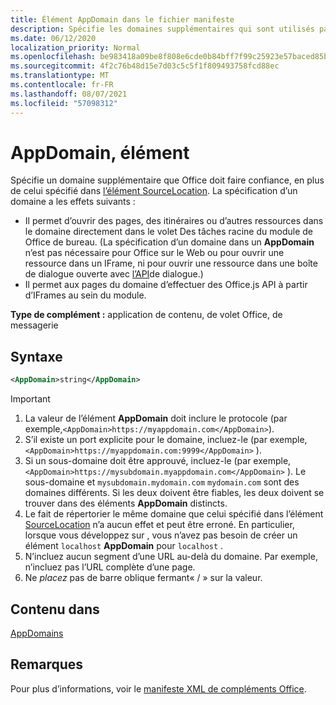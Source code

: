 ```yaml
---
title: Élément AppDomain dans le fichier manifeste
description: Spécifie les domaines supplémentaires qui sont utilisés par votre complément et qui doivent être Office.
ms.date: 06/12/2020
localization_priority: Normal
ms.openlocfilehash: be983418a09be8f808e6cde0b84bff7f99c25923e57baced85b915709668564c
ms.sourcegitcommit: 4f2c76b48d15e7d03c5c5f1f809493758fcd88ec
ms.translationtype: MT
ms.contentlocale: fr-FR
ms.lasthandoff: 08/07/2021
ms.locfileid: "57098312"
---
```

# <a name="appdomain-element"></a>AppDomain, élément

Spécifie un domaine supplémentaire que Office doit faire confiance, en plus de celui spécifié dans [l’élément SourceLocation](sourcelocation.md). La spécification d’un domaine a les effets suivants :

- Il permet d’ouvrir des pages, des itinéraires ou d’autres ressources dans le domaine directement dans le volet Des tâches racine du module de Office de bureau. (La spécification d’un domaine dans un **AppDomain** n’est pas nécessaire pour Office sur le Web ou pour ouvrir une ressource dans un IFrame, ni pour ouvrir une ressource dans une boîte de dialogue ouverte avec [l’API](../../develop/dialog-api-in-office-add-ins.md)de dialogue.)
- Il permet aux pages du domaine d’effectuer des Office.js API à partir d’IFrames au sein du module.

**Type de complément :** application de contenu, de volet Office, de messagerie

## <a name="syntax"></a>Syntaxe

```XML
<AppDomain>string</AppDomain>
```

> [!IMPORTANT]
> 1. La valeur de l’élément **AppDomain** doit inclure le protocole (par exemple,`<AppDomain>https://myappdomain.com</AppDomain>`).
> 2. S’il existe un port explicite pour le domaine, incluez-le (par exemple, `<AppDomain>https://myappdomain.com:9999</AppDomain>` ).
> 3. Si un sous-domaine doit être approuvé, incluez-le (par exemple, `<AppDomain>https://mysubdomain.myappdomain.com</AppDomain>` ). Le sous-domaine et `mysubdomain.mydomain.com` `mydomain.com` sont des domaines différents. Si les deux doivent être fiables, les deux doivent se trouver dans des éléments **AppDomain** distincts.
> 4. Le fait de répertorier le même domaine que celui spécifié dans l’élément [SourceLocation](sourcelocation.md) n’a aucun effet et peut être erroné. En particulier, lorsque vous développez sur , vous n’avez pas besoin de créer un élément `localhost` **AppDomain** pour `localhost` .
> 5. N’incluez aucun segment d’une URL au-delà du domaine. Par exemple, n’incluez pas l’URL complète d’une page.
> 6. Ne *placez* pas de barre oblique fermant« / » sur la valeur.

## <a name="contained-in"></a>Contenu dans

[AppDomains](appdomains.md)

## <a name="remarks"></a>Remarques

Pour plus d’informations, voir le [manifeste XML de compléments Office](../../develop/add-in-manifests.md).
